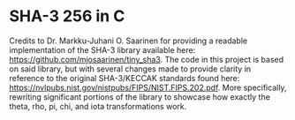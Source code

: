 # SHA-3 256 in C

Credits to Dr. Markku-Juhani O. Saarinen for providing a readable implementation
of the SHA-3 library available here: https://github.com/mjosaarinen/tiny_sha3.
The code in this project is based on said library, but with several changes made
to provide clarity in reference to the original SHA-3/KECCAK standards found
here: https://nvlpubs.nist.gov/nistpubs/FIPS/NIST.FIPS.202.pdf.  More
specifically, rewriting significant portions of the library to showcase how
exactly the theta, rho, pi, chi, and iota transformations work.
